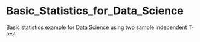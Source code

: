 # Basic_Statistics_for_Data_Science
Basic statistics example for Data Science using two sample independent T-test
